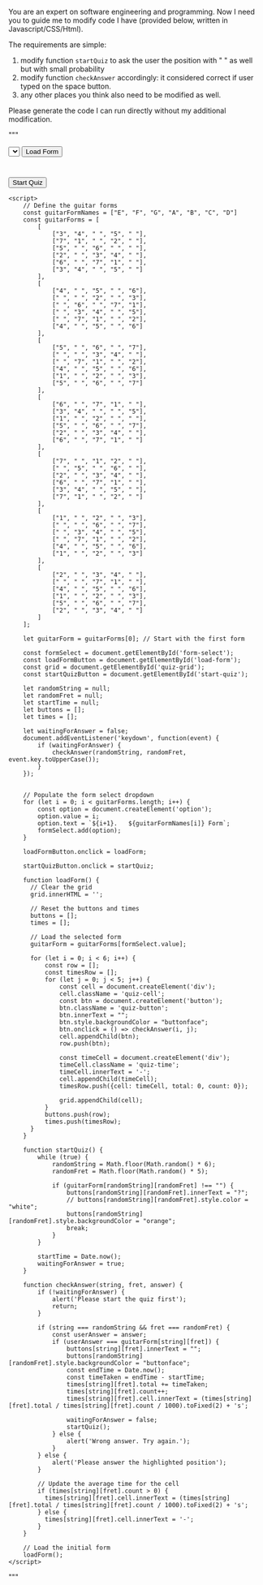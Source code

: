 You are an expert on software engineering and programming.
Now I need you to guide me to modify code I have (provided below, written in Javascript/CSS/Html).

The requirements are simple:
1. modify function `startQuiz` to ask the user the position with " " as well but with small probability
2. modify function `checkAnswer` accordingly: it considered correct if user typed on the space button.
3. any other places you think also need to be modified as well.

Please generate the code I can run directly without my additional modification.

"""
<!DOCTYPE html>
<html>
<head>
    <title>Guitar Quiz</title>
    <style>
        #quiz-grid {
            display: grid;
            grid-template-columns: repeat(5, 1fr);
            gap: 5px; /* Adjust the gap size here. */
            padding: 20px;
            width: 400px;
        }
        .quiz-cell {
            display: flex;
            flex-direction: column;
            align-items: center;
            justify-content: center;
        }
        .quiz-button {
            width: 60px; /* Adjust the button width here. */
            height: 60px; /* Adjust the button height here. */
            padding: 0;
            margin: 0;
            font-size: 0.8em; /* Adjust the button font size here. */
        }
        .quiz-time {
            font-size: 0.7em;
        }
    </style>
</head>
<body>
    <select id="form-select">
        <!-- The user can select a form here -->
    </select>
    <button id="load-form">Load Form</button>
    <div id="quiz-grid"></div>
    <button id="start-quiz">Start Quiz</button>

    <script>
        // Define the guitar forms
        const guitarFormNames = ["E", "F", "G", "A", "B", "C", "D"]
        const guitarForms = [
            [
                ["3", "4", " ", "5", " "],
                ["7", "1", " ", "2", " "],
                ["5", " ", "6", " ", " "],
                ["2", " ", "3", "4", " "],
                ["6", " ", "7", "1", " "],
                ["3", "4", " ", "5", " "]
            ],
            [
                ["4", " ", "5", " ", "6"],
                [" ", " ", "2", " ", "3"],
                [" ", "6", " ", "7", "1"],
                [" ", "3", "4", " ", "5"],
                [" ", "7", "1", " ", "2"],
                ["4", " ", "5", " ", "6"]
            ],
            [
                ["5", " ", "6", " ", "7"],
                [" ", " ", "3", "4", " "],
                [" ", "7", "1", " ", "2"],
                ["4", " ", "5", " ", "6"],
                ["1", " ", "2", " ", "3"],
                ["5", " ", "6", " ", "7"]
            ],
            [
                ["6", " ", "7", "1", " "],
                ["3", "4", " ", " ", "5"],
                ["1", " ", "2", " ", " "],
                ["5", " ", "6", " ", "7"],
                ["2", " ", "3", "4", " "],
                ["6", " ", "7", "1", " "]
            ],
            [
                ["7", " ", "1", "2", " "],
                [" ", "5", " ", "6", " "],
                ["2", " ", "3", "4", " "],
                ["6", " ", "7", "1", " "],
                ["3", "4", " ", "5", " "],
                ["7", "1", " ", "2", " "]
            ],
            [
                ["1", " ", "2", " ", "3"],
                [" ", " ", "6", " ", "7"],
                [" ", "3", "4", " ", "5"],
                [" ", "7", "1", " ", "2"],
                ["4", " ", "5", " ", "6"],
                ["1", " ", "2", " ", "3"]
            ],
            [
                ["2", " ", "3", "4", " "],
                [" ", " ", "7", "1", " "],
                ["4", " ", "5", " ", "6"],
                ["1", " ", "2", " ", "3"],
                ["5", " ", "6", " ", "7"],
                ["2", " ", "3", "4", " "]
            ]
        ];

        let guitarForm = guitarForms[0]; // Start with the first form

        const formSelect = document.getElementById('form-select');
        const loadFormButton = document.getElementById('load-form');
        const grid = document.getElementById('quiz-grid');
        const startQuizButton = document.getElementById('start-quiz');
        
        let randomString = null;
        let randomFret = null;
        let startTime = null;
        let buttons = [];
        let times = [];

        let waitingForAnswer = false;
        document.addEventListener('keydown', function(event) {
            if (waitingForAnswer) {
                checkAnswer(randomString, randomFret, event.key.toUpperCase());
            }
        });
        

        // Populate the form select dropdown
        for (let i = 0; i < guitarForms.length; i++) {
            const option = document.createElement('option');
            option.value = i;
            option.text = `${i+1}.   ${guitarFormNames[i]} Form`;
            formSelect.add(option);
        }

        loadFormButton.onclick = loadForm;

        startQuizButton.onclick = startQuiz;

        function loadForm() {
          // Clear the grid
          grid.innerHTML = '';

          // Reset the buttons and times
          buttons = [];
          times = [];

          // Load the selected form
          guitarForm = guitarForms[formSelect.value];

          for (let i = 0; i < 6; i++) {
              const row = [];
              const timesRow = [];
              for (let j = 0; j < 5; j++) {
                  const cell = document.createElement('div');
                  cell.className = 'quiz-cell';
                  const btn = document.createElement('button');
                  btn.className = 'quiz-button';
                  btn.innerText = "";
                  btn.style.backgroundColor = "buttonface";
                  btn.onclick = () => checkAnswer(i, j);
                  cell.appendChild(btn);
                  row.push(btn);

                  const timeCell = document.createElement('div');
                  timeCell.className = 'quiz-time';
                  timeCell.innerText = '-';
                  cell.appendChild(timeCell);
                  timesRow.push({cell: timeCell, total: 0, count: 0});
                  
                  grid.appendChild(cell);
              }
              buttons.push(row);
              times.push(timesRow);
          }
        }

        function startQuiz() {
            while (true) {
                randomString = Math.floor(Math.random() * 6);
                randomFret = Math.floor(Math.random() * 5);

                if (guitarForm[randomString][randomFret] !== "") {
                    buttons[randomString][randomFret].innerText = "?";
                    // buttons[randomString][randomFret].style.color = "white";
                    buttons[randomString][randomFret].style.backgroundColor = "orange";
                    break;
                }
            }

            startTime = Date.now();
            waitingForAnswer = true;
        }

        function checkAnswer(string, fret, answer) {
            if (!waitingForAnswer) {
                alert('Please start the quiz first');
                return;
            }
            
            if (string === randomString && fret === randomFret) {
                const userAnswer = answer;
                if (userAnswer === guitarForm[string][fret]) {
                    buttons[string][fret].innerText = "";
                    buttons[randomString][randomFret].style.backgroundColor = "buttonface";
                    const endTime = Date.now();
                    const timeTaken = endTime - startTime;
                    times[string][fret].total += timeTaken;
                    times[string][fret].count++;
                    times[string][fret].cell.innerText = (times[string][fret].total / times[string][fret].count / 1000).toFixed(2) + 's';

                    waitingForAnswer = false;
                    startQuiz();
                } else {
                    alert('Wrong answer. Try again.');
                }
            } else {
                alert('Please answer the highlighted position');
            }
            
            // Update the average time for the cell
            if (times[string][fret].count > 0) {
              times[string][fret].cell.innerText = (times[string][fret].total / times[string][fret].count / 1000).toFixed(2) + 's';
            } else {
              times[string][fret].cell.innerText = '-';
            }
        }

        // Load the initial form
        loadForm();
    </script>
</body>
</html>
"""